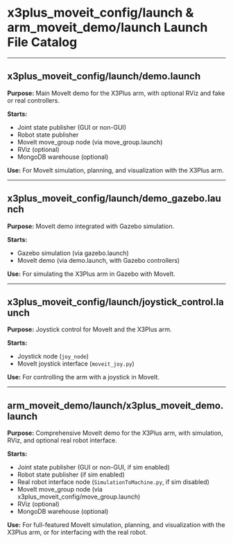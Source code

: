 # x3plus_moveit_config/launch & arm_moveit_demo/launch Launch File Catalog

---

## x3plus_moveit_config/launch/demo.launch
**Purpose:** Main MoveIt demo for the X3Plus arm, with optional RViz and fake or real controllers.

**Starts:**
- Joint state publisher (GUI or non-GUI)
- Robot state publisher
- MoveIt move_group node (via move_group.launch)
- RViz (optional)
- MongoDB warehouse (optional)

**Use:** For MoveIt simulation, planning, and visualization with the X3Plus arm.

---

## x3plus_moveit_config/launch/demo_gazebo.launch
**Purpose:** MoveIt demo integrated with Gazebo simulation.

**Starts:**
- Gazebo simulation (via gazebo.launch)
- MoveIt demo (via demo.launch, with Gazebo controllers)

**Use:** For simulating the X3Plus arm in Gazebo with MoveIt.

---

## x3plus_moveit_config/launch/joystick_control.launch
**Purpose:** Joystick control for MoveIt and the X3Plus arm.

**Starts:**
- Joystick node (`joy_node`)
- MoveIt joystick interface (`moveit_joy.py`)

**Use:** For controlling the arm with a joystick in MoveIt.

---

## arm_moveit_demo/launch/x3plus_moveit_demo.launch
**Purpose:** Comprehensive MoveIt demo for the X3Plus arm, with simulation, RViz, and optional real robot interface.

**Starts:**
- Joint state publisher (GUI or non-GUI, if sim enabled)
- Robot state publisher (if sim enabled)
- Real robot interface node (`SimulationToMachine.py`, if sim disabled)
- MoveIt move_group node (via x3plus_moveit_config/move_group.launch)
- RViz (optional)
- MongoDB warehouse (optional)

**Use:** For full-featured MoveIt simulation, planning, and visualization with the X3Plus arm, or for interfacing with the real robot. 